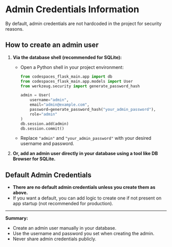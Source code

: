 # Admin Credentials Information

By default, admin credentials are not hardcoded in the project for security reasons.

## How to create an admin user

1. **Via the database shell (recommended for SQLite):**
   - Open a Python shell in your project environment:
     ```python
     from codespaces_flask_main.app import db
     from codespaces_flask_main.app.models import User
     from werkzeug.security import generate_password_hash

     admin = User(
         username="admin",
         email="admin@example.com",
         password=generate_password_hash("your_admin_password"),
         role="admin"
     )
     db.session.add(admin)
     db.session.commit()
     ```
   - Replace `"admin"` and `"your_admin_password"` with your desired username and password.

2. **Or, add an admin user directly in your database using a tool like DB Browser for SQLite.**

## Default Admin Credentials

- **There are no default admin credentials unless you create them as above.**
- If you want a default, you can add logic to create one if not present on app startup (not recommended for production).

---

**Summary:**  
- Create an admin user manually in your database.
- Use the username and password you set when creating the admin.
- Never share admin credentials publicly.
